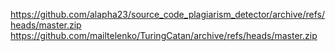 https://github.com/alapha23/source_code_plagiarism_detector/archive/refs/heads/master.zip
https://github.com/mailtelenko/TuringCatan/archive/refs/heads/master.zip
